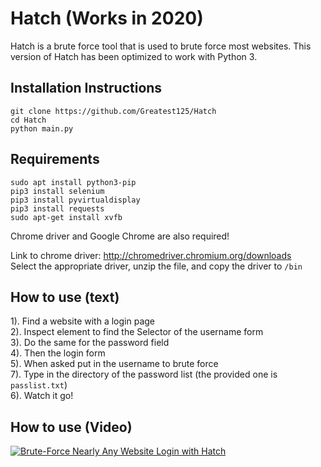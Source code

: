 # Hatch (Works in 2020)
Hatch is a brute force tool that is used to brute force most websites. This version of Hatch has been optimized to work with Python 3.


## Installation Instructions
```
git clone https://github.com/Greatest125/Hatch
cd Hatch
python main.py
```

## Requirements
```
sudo apt install python3-pip
pip3 install selenium
pip3 install pyvirtualdisplay
pip3 install requests
sudo apt-get install xvfb
```
Chrome driver and Google Chrome are also required!

Link to chrome driver: http://chromedriver.chromium.org/downloads
<br>
Select the appropriate driver, unzip the file, and copy the driver to `/bin`
<br>
## How to use (text)
1). Find a website with a login page<br>
2). Inspect element to find the Selector of the username form<br>
3). Do the same for the password field<br>
4). Then the login form <br>
5). When asked put in the username to brute force<br>
7). Type in the directory of the password list (the provided one is `passlist.txt`)<br>
6). Watch it go!

## How to use (Video)
[![Brute-Force Nearly Any Website Login with Hatch](https://i.imgur.com/xdf5oRX.jpg)](https://vimeo.com/391670156 "Brute-Force Nearly Any Website Login with Hatch")
